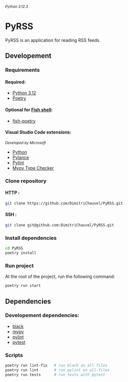 *<sub>Python 3.12.3</sub>*

# PyRSS
PyRSS is an application for reading RSS feeds.

## Developement

### Requirements

#### Required:

- [Python 3.12](https://www.python.org/downloads/release/python-3120/)
- [Poetry](https://python-poetry.org/)

#### Optional for [Fish shell](https://fishshell.com/):

- [fish-poetry](https://github.com/ryoppippi/fish-poetry)

#### Visual Studio Code extensions:

*<sub>Developed by Microsoft</sub>*
- [Python](https://marketplace.visualstudio.com/items?itemName=ms-python.python)
- [Pylance](https://marketplace.visualstudio.com/items?itemName=ms-python.vscode-pylance)
- [Pylint](https://marketplace.visualstudio.com/items?itemName=ms-python.pylint)
- [Mypy Type Checker](https://marketplace.visualstudio.com/items?itemName=ms-python.mypy-type-checker)


### Clone repository

#### HTTP :

```sh
git clone https://github.com/DimitriChauvel/PyRSS.git
```

#### SSH :

```sh
git clone git@github.com:DimitriChauvel/PyRSS.git
```

### Install dependencies

```sh
cd PyRSS
poetry install
```

### Run project

At the root of the project, run the following command:

```sh
poetry run start
```

## Dependencies

### Developement dependencies:
- [black](https://black.readthedocs.io/en/stable/)
- [mypy](https://mypy.readthedocs.io/en/stable/)
- [pylint](https://pylint.pycqa.org/)
- [pytest](https://docs.pytest.org/en/6.2.x/)

### Scripts
 ```sh
poetry run lint-fix   # run black on all files
poetry run lint       # run pylint on all files
poetry run tests      # run tests with pytest
```
